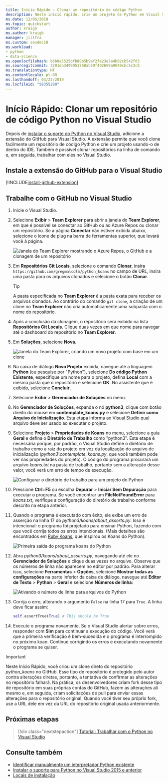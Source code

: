 ```yaml
---
title: Início Rápido – Clonar um repositório de código Python
description: Neste início rápido, crie um projeto de Python em Visual Studio por meio da clonagem do repositório de koans do Python usando o Visual Studio Team Explorer.
ms.date: 12/06/2018
ms.topic: quickstart
author: kraigb
ms.author: kraigb
manager: jillfra
ms.custom: seodec18
ms.workload:
- python
- data-science
ms.openlocfilehash: b6b0a5525bfb80b5b9af2fe23e7a4b02cb542fd3
ms.sourcegitcommit: 3201da3499051768ab59f492699a9049cbc5c3c6
ms.translationtype: HT
ms.contentlocale: pt-BR
ms.lasthandoff: 03/22/2019
ms.locfileid: "58355280"
---
```

# <a name="quickstart-clone-a-repository-of-python-code-in-visual-studio"></a>Início Rápido: Clonar um repositório de código Python no Visual Studio

Depois de [instalar o suporte do Python no Visual Studio](installing-python-support-in-visual-studio.md), adicione a extensão do GitHub para Visual Studio. A extensão permite que você clone facilmente um repositório de código Python e crie um projeto usando-o de dentro do IDE. Também é possível clonar repositórios na linha de comando e, em seguida, trabalhar com eles no Visual Studio.

## <a name="install-the-github-extension-for-visual-studio"></a>Instale a extensão do GitHub para o Visual Studio

[!INCLUDE[install-github-extension](includes/install-github-extension.md)]

## <a name="work-with-github-in-visual-studio"></a>Trabalhe com o GitHub no Visual Studio

1. Inicie o Visual Studio.

1. Selecione **Exibir** > **Team Explorer** para abrir a janela do **Team Explorer**, em que é possível se conectar ao GitHub ou ao Azure Repos ou clonar um repositório. Se a página **Conectar** não estiver exibida abaixo, selecione o ícone de plug na barra de ferramentas superior, que levará você à página.

    ![Janela do Team Explorer mostrando o Azure Repos, o GitHub e a clonagem de um repositório](media/team-explorer.png)

1. Em **Repositórios Git Locais**, selecione o comando **Clonar**, insira `https://github.com/gregmalcolm/python_koans` no campo de URL, insira uma pasta para os arquivos clonados e selecione o botão **Clonar**.

    > [!Tip]
    > A pasta especificada no **Team Explorer** é a pasta exata para receber os arquivos clonados. Ao contrário do comando `git clone`, a criação de um clone no **Team Explorer** não cria automaticamente uma subpasta com o nome do repositório.

1. Após a conclusão da clonagem, o repositório será exibido na lista **Repositórios Git Locais**. Clique duas vezes em que nome para navegar até o dashboard do repositório no **Team Explorer**.

1. Em **Soluções**, selecione **Nova**.

    ![Janela do Team Explorer, criando um novo projeto com base em um clone](media/team-explorer-new-project.png)

1. Na caixa de diálogo **Novo Projeto** exibida, navegue até a linguagem **Python** (ou pesquise por "Python"), selecione **Do código Python Existente**, especifique um nome para o projeto, defina **Local** com a mesma pasta que o repositório e selecione **OK**. No assistente que é exibido, selecione **Concluir**.

1. Selecione **Exibir** > **Gerenciador de Soluções** no menu.

1. No **Gerenciador de Soluções**, expanda o nó **python3**, clique com botão direito do mouse em **contemplate_koans.py** e selecione **Definir como Arquivo de Inicialização**. Esta etapa informa ao Visual Studio qual arquivo deve ser usado ao executar o projeto.

1. Selecione **Projeto** > **Propriedades de Koans** no menu, selecione a guia **Geral** e defina o **Diretório de Trabalho** como "python3". Esta etapa é necessária porque, por padrão, o Visual Studio define o diretório de trabalho como a raiz do projeto em vez da localização do arquivo de inicialização (*python3\contemplate_koans.py*, que você também pode ver nas propriedades do projeto). O código do programa procurará um arquivo *koans.txt* na pasta de trabalho, portanto sem a alteração desse valor, você verá um erro de tempo de execução.

    ![Configurar o diretório de trabalho para um projeto do Python](media/projects-set-working-directory.png)

1. Pressione **Ctrl**+**F5** ou escolha **Depurar** > **Iniciar Sem Depuração** para executar o programa. Se você encontrar um **FileNotFoundError** para *koans.txt*, verifique a configuração do diretório de trabalho conforme descrito na etapa anterior.

1. Quando o programa é executado com êxito, ele exibe um erro de asserção na linha 17 do *python3/koans/about_asserts.py*. Isso é intencional: o programa foi projetado para ensinar Python, fazendo com que você corrija todos os erros intencionais. (Mais detalhes são encontrados em [Ruby Koans](https://rubykoans.com/), que inspirou os Koans do Python).

    ![Primeira saída do programa koans do Python](media/koans-output.png)

1. Abra *python3/koans/about_asserts.py*, navegando até ele no **Gerenciador de Soluções** e clique duas vezes no arquivo. Observe que os números de linha não aparecem no editor por padrão. Para alterar isso, selecione **Ferramentas** > **Opções**, selecione **Mostrar todas as configurações** na parte inferior da caixa de diálogo, navegue até **Editor de Texto** > **Python** > **Geral** e selecione **Números de linha**:

    ![Ativando o número de linha para arquivos do Python](media/options-general-line-numbers.png)

1. Corrija o erro, alterando o argumento `False` na linha 17 para `True`. A linha deve ficar assim:

    ```python
    self.assertTrue(True) # This should be True
    ```

1. Execute o programa novamente. Se o Visual Studio alertar sobre erros, responder com **Sim** para continuar a execução do código. Você verá que a primeira verificação é bem-sucedida e o programa é interrompido no próximo koan. Continue corrigindo os erros e executando novamente o programa se quiser.

> [!Important]
> Neste Início Rápido, você criou um clone direto do repositório *python_koans* no GitHub. Esse tipo de repositório é protegido pelo autor contra alterações diretas, portanto, a tentativa de confirmar as alterações no repositório falhará. Na prática, os desenvolvedores criam fork desse tipo de repositório em suas próprias contas do GitHub, fazem as alterações ali mesmo e, em seguida, criam solicitações de pull para enviar essas alterações para o repositório original. Quando você tiver seu próprio fork, use a URL dele em vez da URL do repositório original usada anteriormente.

## <a name="next-steps"></a>Próximas etapas

> [!div class="nextstepaction"]
> [Tutorial: Trabalhar com o Python no Visual Studio](tutorial-working-with-python-in-visual-studio-step-01-create-project.md)

## <a name="see-also"></a>Consulte também

- [Identificar manualmente um interpretador Python existente](managing-python-environments-in-visual-studio.md#manually-identify-an-existing-environment)
- [Instalar o suporte para Python no Visual Studio 2015 e anterior](installing-python-support-in-visual-studio.md)
- [Locais de instalação](installing-python-support-in-visual-studio.md#install-locations)
